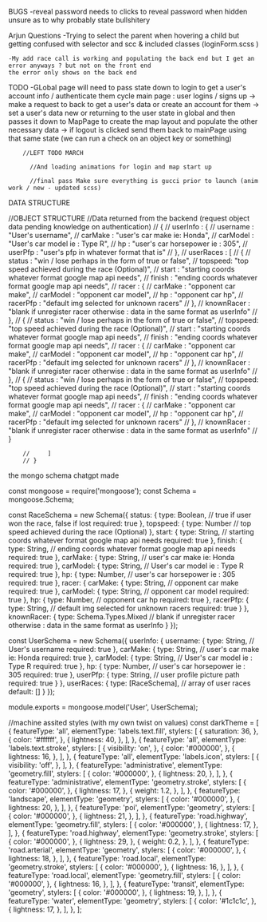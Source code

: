 BUGS
    -reveal password needs to clicks to reveal password when hidden unsure as to why 
    probably state bullshitery 







Arjun Questions 
    -Trying to select the parent when hovering a child but getting confused with selector and scc & included classes 
    (loginForm.scss )

    -My add race call is working and populating the back end but I get an error anyways ? but not on the front end 
    the error only shows on the back end






TODO 
    -GLobal page will need to pass state down to login to get a user's account info / authenticate them 
        cycle 
            main page : user logins / signs up -> make a request to back to get a user's data or create an account for them -> set a user's data new or returning to the user state in global and then passes it down to MapPage 
            to create the map layout and populate the other necessary data -> if logout is clicked send them back to mainPage using that same state (we can run a check on an object key or something)





        //LEFT TODO MARCH

          //And loading animations for login and map start up 
         
          //final pass Make sure everything is gucci prior to launch (anim work / new - updated scss)





DATA STRUCTURE 

//OBJECT STRUCTURE 
        //Data returned from the backend (request object data pending knowledge on authentication)
        // {
        //     userInfo : {
        //         username : "User's username",
        //         carMake : "user's car make ie: Honda",
        //         carModel : "User's car model ie : Type R",
        //         hp : "user's car horsepower ie : 305",
        //         userPfp : "user's pfp in whatever format that is"
        //     },
        //     userRaces : [
        //         {
        //             status : "win / lose perhaps in the form of true or false",
        //             topspeed: "top speed achieved during the race (Optional)",
        //             start : "starting coords whatever format google map api needs",
        //             finish : "ending coords whatever format google map api needs",
        //             racer : {
        //                 carMake : "opponent car make",
        //                 carModel : "opponent car model",
        //                 hp : "opponent car hp",
        //                 racerPfp : "default img selected for unknown racers"
        //             },
        //             knownRacer : "blank if unregister racer otherwise : data in the same format as userInfo"
        //         },
        //         {
        //             status : "win / lose perhaps in the form of true or false",
        //             topspeed: "top speed achieved during the race (Optional)",
        //             start : "starting coords whatever format google map api needs",
        //             finish : "ending coords whatever format google map api needs",
        //             racer : {
        //                 carMake : "opponent car make",
        //                 carModel : "opponent car model",
        //                 hp : "opponent car hp",
        //                 racerPfp : "default img selected for unknown racers"
        //             },
        //             knownRacer : "blank if unregister racer otherwise : data in the same format as userInfo"
        //         },
        //         {
        //             status : "win / lose perhaps in the form of true or false",
        //             topspeed: "top speed achieved during the race (Optional)",
        //             start : "starting coords whatever format google map api needs",
        //             finish : "ending coords whatever format google map api needs",
        //             racer : {
        //                 carMake : "opponent car make",
        //                 carModel : "opponent car model",
        //                 hp : "opponent car hp",
        //                 racerPfp : "default img selected for unknown racers"
        //             },
        //             knownRacer : "blank if unregister racer otherwise : data in the same format as userInfo"
        //         }

        //     ]
        // }







the mongo schema chatgpt made 



const mongoose = require('mongoose');
const Schema = mongoose.Schema;

const RaceSchema = new Schema({
  status: {
    type: Boolean, // true if user won the race, false if lost
    required: true
  },
  topspeed: {
    type: Number // top speed achieved during the race (Optional)
  },
  start: {
    type: String, // starting coords whatever format google map api needs
    required: true
  },
  finish: {
    type: String, // ending coords whatever format google map api needs
    required: true
  },
  carMake: {
    type: String, // user's car make ie: Honda
    required: true
  },
  carModel: {
    type: String, // User's car model ie : Type R
    required: true
  },
  hp: {
    type: Number, // user's car horsepower ie : 305
    required: true
  },
  racer: {
    carMake: {
      type: String, // opponent car make
      required: true
    },
    carModel: {
      type: String, // opponent car model
      required: true
    },
    hp: {
      type: Number, // opponent car hp
      required: true
    },
    racerPfp: {
      type: String, // default img selected for unknown racers
      required: true
    }
  },
  knownRacer: {
    type: Schema.Types.Mixed // blank if unregister racer otherwise : data in the same format as userInfo
  }
});

const UserSchema = new Schema({
  userInfo: {
    username: {
      type: String, // User's username
      required: true
    },
    carMake: {
      type: String, // user's car make ie: Honda
      required: true
    },
    carModel: {
      type: String, // User's car model ie : Type R
      required: true
    },
    hp: {
      type: Number, // user's car horsepower ie : 305
      required: true
    },
    userPfp: {
      type: String, // user profile picture path
      required: true
    }
  },
  userRaces: {
    type: [RaceSchema], // array of user races
    default: []
  }
});

module.exports = mongoose.model('User', UserSchema);




//machine assited styles (with my own twist on values)
  const darkTheme = [  {    featureType: 'all',    elementType: 'labels.text.fill',    stylers: [      {        saturation: 36,      },      {        color: '#ffffff',      },      {        lightness: 40,      },    ],
  },
  {
    featureType: 'all',
    elementType: 'labels.text.stroke',
    stylers: [
      {
        visibility: 'on',
      },
      {
        color: '#000000',
      },
      {
        lightness: 16,
      },
    ],
  },
  {
    featureType: 'all',
    elementType: 'labels.icon',
    stylers: [
      {
        visibility: 'off',
      },
    ],
  },
  {
    featureType: 'administrative',
    elementType: 'geometry.fill',
    stylers: [
      {
        color: '#000000',
      },
      {
        lightness: 20,
      },
    ],
  },
  {
    featureType: 'administrative',
    elementType: 'geometry.stroke',
    stylers: [
      {
        color: '#000000',
      },
      {
        lightness: 17,
      },
      {
        weight: 1.2,
      },
    ],
  },
  {
    featureType: 'landscape',
    elementType: 'geometry',
    stylers: [
      {
        color: '#000000',
      },
      {
        lightness: 20,
      },
    ],
  },
  {
    featureType: 'poi',
    elementType: 'geometry',
    stylers: [
      {
        color: '#000000',
      },
      {
        lightness: 21,
      },
    ],
  },
  {
    featureType: 'road.highway',
    elementType: 'geometry.fill',
    stylers: [
      {
        color: '#000000',
      },
      {
        lightness: 17,
      },
    ],
  },
  {
    featureType: 'road.highway',
    elementType: 'geometry.stroke',
    stylers: [
      {
        color: '#000000',
      },
      {
        lightness: 29,
      },
      {
        weight: 0.2,
      },
    ],
  },
  {
    featureType: 'road.arterial',
    elementType: 'geometry',
    stylers: [
      {
        color: '#000000',
      },
      {
        lightness: 18,
      },
    ],
  },
  {
    featureType: 'road.local',
    elementType: 'geometry.stroke',
    stylers: [
      {
        color: '#000000',
      },
      {
        lightness: 16,
      },
    ],
  },
  {
    featureType: 'road.local',
    elementType: 'geometry.fill',
    stylers: [
      {
        color: '#000000',
      },
      {
        lightness: 16,
      },
    ],
  },
  {
    featureType: 'transit',
    elementType: 'geometry',
    stylers: [
      {
        color: '#000000',
      },
      {
        lightness: 19,
      },
    ],
  },
  {
    featureType: 'water',
    elementType: 'geometry',
    stylers: [
      {
        color: '#1c1c1c',
      },
      {
        lightness: 17,
      },
    ],
  },
];
